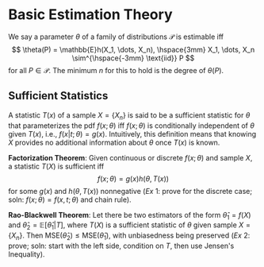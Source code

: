 # Basic Estimation Theory

We say a parameter $\theta$ of a family of distributions $\mathcal{P}$ is estimable iff
$$
\theta(P) = \mathbb{E}h(X_1, \dots, X_n), \hspace{3mm} X_1, \dots, X_n \sim^{\hspace{-3mm} \text{iid}} P
$$
for all $P \in \mathcal{P}$. The minimum $n$ for this to hold is the degree of $\theta(P)$.

## Sufficient Statistics

A statistic $T(x)$ of a sample $X = \{X_n\}$ is said to be a sufficient statistic for $\theta$ that parameterizes the pdf $f(x; \theta)$ iff $f(x; \theta)$ is conditionally independent of $\theta$ given $T(x)$, i.e., $f(x | t; \theta) = g(x)$. Intuitively, this definition means that knowing $X$ provides no additional information about $\theta$ once $T(x)$ is known.

**Factorization Theorem**: Given continuous or discrete $f(x;\theta)$ and sample $X$, a statistic $T(X)$ is sufficient iff
$$
f(x;\theta) = g(x)h(\theta, T(x))
$$
for some $g(x)$ and $h(\theta, T(x))$ nonnegative (_Ex_ 1: prove for the discrete case; soln: $f(x; \theta) = f(x, t; \theta)$ and chain rule).

**Rao-Blackwell Theorem**: Let there be two estimators of the form $\hat{\theta}_1=f(X)$ and $\hat{\theta}_2 = \mathbb{E}[\hat{\theta}_1|T]$, where $T(X)$ is a sufficient statistic of $\theta$ given sample $X=\{X_n\}$. Then $\text{MSE}(\hat{\theta}_2) \leq \text{MSE}(\hat{\theta}_1)$, with unbiasedness being preserved (_Ex_ 2: prove; soln: start with the left side, condition on $T$, then use Jensen's Inequality).

